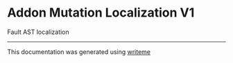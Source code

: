 # Addon Mutation Localization V1

Fault AST localization

---
This documentation was generated using [writeme](https://www.npmjs.com/package/@writeme/core)
